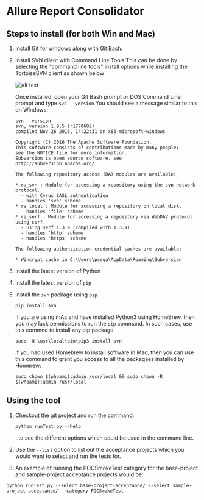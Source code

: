 # Allure Report Consolidator
## Steps to install (for both Win and Mac)
1. Install Git for windows along with Git Bash.
1. Install SVN client with Command Line Tools
   This can be done by selecting the "command line tools" install options while installing the TortoiseSVN client as shown below
   
   
   ![alt text](https://github.com/sridharaiyer/allure_report_consolidator/blob/master/images/svn/command_line_tool.png "command_line_tool")

   Once installed, open your Git Bash prompt or DOS Command Line prompt and type `svn --version`
   You should see a message similar to this on Windows:
   
   ```
   svn --version
   svn, version 1.9.5 (r1770682)
   compiled Nov 26 2016, 14:22:31 on x86-microsoft-windows

   Copyright (C) 2016 The Apache Software Foundation.
   This software consists of contributions made by many people;
   see the NOTICE file for more information.
   Subversion is open source software, see http://subversion.apache.org/

   The following repository access (RA) modules are available:

   * ra_svn : Module for accessing a repository using the svn network protocol.
     - with Cyrus SASL authentication
     - handles 'svn' scheme
   * ra_local : Module for accessing a repository on local disk.
     - handles 'file' scheme
   * ra_serf : Module for accessing a repository via WebDAV protocol using serf.
     - using serf 1.3.9 (compiled with 1.3.9)
     - handles 'http' scheme
     - handles 'https' scheme

   The following authentication credential caches are available:

   * Wincrypt cache in C:\Users\pceqa\AppData\Roaming\Subversion
   ```
   
1. Install the latest version of Python
1. Install the latest version of `pip`
1. Install the `svn` package using `pip`

   `pip install svn`

   If you are using mAc and have installed Python3 using HomeBrew, then you may lack permissions to run the `pip` command. In such cases, use this commnd to install any pip package:
   
   `sudo -H \usr\local\bin\pip3 install svn`
   
   If you had used Homebrew to install software in Mac, then you can use this command to grant you access to all the packagaes installed by Homerew:
   
   `sudo chown $(whoami):admin /usr/local && sudo chown -R $(whoami):admin /usr/local`

## Using the tool
1. Checkout the git project and run the command:

   `python runTest.py --help`
   
   ..to see the different options which could be used in the command line.
1. Use the `--list` option to list out the acceptance projects which you would want to select and run the tests for.
1. An example of running the POCSmokeTest category for the base-project and sample-project acceptance projects would be:

`python runTest.py --select base-project-acceptance/ --select sample-project-acceptance/ --category POCSmokeTest`
